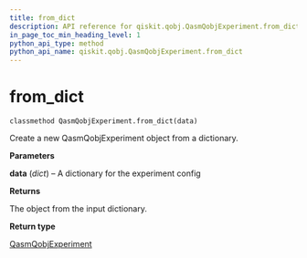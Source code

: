 ```yaml
---
title: from_dict
description: API reference for qiskit.qobj.QasmQobjExperiment.from_dict
in_page_toc_min_heading_level: 1
python_api_type: method
python_api_name: qiskit.qobj.QasmQobjExperiment.from_dict
---
```


# from\_dict

<span id="qiskit.qobj.QasmQobjExperiment.from_dict" />

`classmethod QasmQobjExperiment.from_dict(data)`

Create a new QasmQobjExperiment object from a dictionary.

**Parameters**

**data** (*dict*) – A dictionary for the experiment config

**Returns**

The object from the input dictionary.

**Return type**

[QasmQobjExperiment](qiskit.qobj.QasmQobjExperiment "qiskit.qobj.QasmQobjExperiment")

